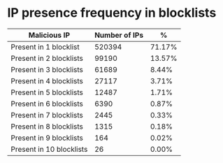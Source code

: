 # IP presence frequency in blocklists
| Malicious IP | Number of IPs | % |
|----|----|----|
| Present in 1 blocklist | 520394 | 71.17% |
| Present in 2 blocklists | 99190 | 13.57% |
| Present in 3 blocklists | 61689 | 8.44% |
| Present in 4 blocklists | 27117 | 3.71% |
| Present in 5 blocklists | 12487 | 1.71% |
| Present in 6 blocklists | 6390 | 0.87% |
| Present in 7 blocklists | 2445 | 0.33% |
| Present in 8 blocklists | 1315 | 0.18% |
| Present in 9 blocklists | 164 | 0.02% |
| Present in 10 blocklists | 26 | 0.00% |
